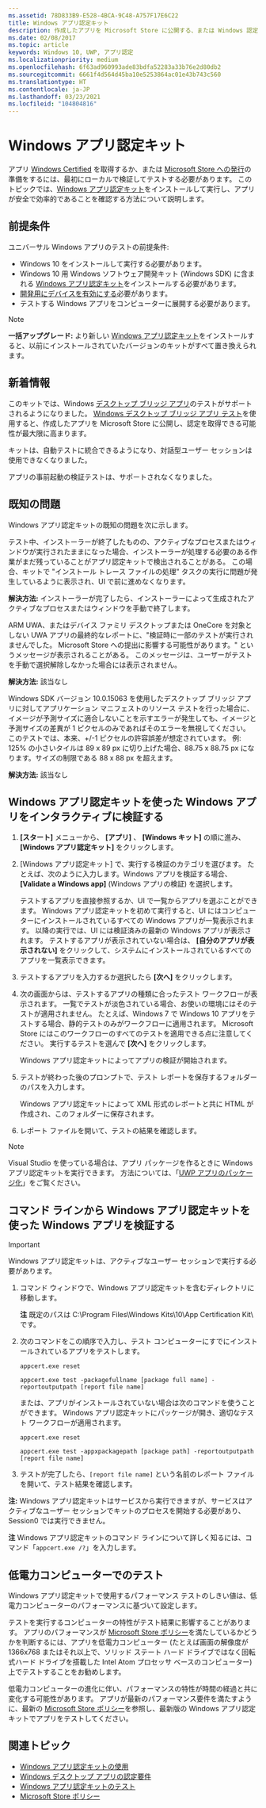 ```yaml
---
ms.assetid: 78D833B9-E528-4BCA-9C48-A757F17E6C22
title: Windows アプリ認定キット
description: 作成したアプリを Microsoft Store に公開する、または Windows 認定を受ける最善の方法は、認定のためにアプリを提出する前に、ローカルでアプリの検証とテストを行うことです。 このトピックでは、Windows アプリ認定キットのインストール方法と実行方法について説明します。
ms.date: 02/08/2017
ms.topic: article
keywords: Windows 10, UWP, アプリ認定
ms.localizationpriority: medium
ms.openlocfilehash: 6f63ad960993ade83bdfa52283a33b76e2d80db2
ms.sourcegitcommit: 6661f4d564d45ba10e5253864ac01e43b743c560
ms.translationtype: HT
ms.contentlocale: ja-JP
ms.lasthandoff: 03/23/2021
ms.locfileid: "104804816"
---
```

# <a name="windows-app-certification-kit"></a>Windows アプリ認定キット

アプリ [Windows Certified](/windows/win32/win_cert/windows-certification-portal) を取得するか、または [Microsoft Store への発行](../publish/app-submissions.md)の準備をするには、最初にローカルで検証してテストする必要があります。 このトピックでは、[Windows アプリ認定キット](https://developer.microsoft.com/windows/develop/app-certification-kit)をインストールして実行し、アプリが安全で効率的であることを確認する方法について説明します。

## <a name="prerequisites"></a>前提条件

ユニバーサル Windows アプリのテストの前提条件:

- Windows 10 をインストールして実行する必要があります。
- Windows 10 用 Windows ソフトウェア開発キット (Windows SDK) に含まれる [Windows アプリ認定キット](https://developer.microsoft.com/windows/downloads/windows-10-sdk/)をインストールする必要があります。
- [開発用にデバイスを有効にする](/windows/apps/get-started/enable-your-device-for-development)必要があります。
- テストする Windows アプリをコンピューターに展開する必要があります。

> [!NOTE]
> **一括アップグレード:** より新しい [Windows アプリ認定キット](https://developer.microsoft.com/windows/develop/app-certification-kit)をインストールすると、以前にインストールされていたバージョンのキットがすべて置き換えられます。

## <a name="whats-new"></a>新着情報

このキットでは、Windows [デスクトップ ブリッジ アプリ](/windows/msix/desktop/source-code-overview)のテストがサポートされるようになりました。 [Windows デスクトップ ブリッジ アプリ テスト](./windows-desktop-bridge-app-tests.md)を使用すると、作成したアプリを Microsoft Store に公開し、認定を取得できる可能性が最大限に高まります。

キットは、自動テストに統合できるようになり、対話型ユーザー セッションは使用できなくなりました。

アプリの事前起動の検証テストは、サポートされなくなりました。

## <a name="known-issues"></a>既知の問題

Windows アプリ認定キットの既知の問題を次に示します。

テスト中、インストーラーが終了したものの、アクティブなプロセスまたはウィンドウが実行されたままになった場合、インストーラーが処理する必要のある作業がまだ残っていることがアプリ認定キットで検出されることがある。 この場合、キットで "インストール トレース ファイルの処理" タスクの実行に問題が発生しているように表示され、UI で前に進めなくなります。

**解決方法:** インストーラーが完了したら、インストーラーによって生成されたアクティブなプロセスまたはウィンドウを手動で終了します。

ARM UWA、またはデバイス ファミリ デスクトップまたは OneCore を対象としない UWA アプリの最終的なレポートに、"検証時に一部のテストが実行されませんでした。 Microsoft Store への提出に影響する可能性があります。" というメッセージが表示されることがある。 このメッセージは、ユーザーがテストを手動で選択解除しなかった場合には表示されません。

**解決方法:** 該当なし

Windows SDK バージョン 10.0.15063 を使用したデスクトップ ブリッジ アプリに対してアプリケーション マニフェストのリソース テストを行った場合に、イメージが予測サイズに適合しないことを示すエラーが発生しても、イメージと予測サイズの差異が 1 ピクセルのみであればそのエラーを無視してください。 このテストでは、本来、+/-1 ピクセルの許容誤差が想定されています。 例: 125% の小さいタイルは 89 x 89 px に切り上げた場合、88.75 x 88.75 px になります。サイズの制限である 88 x 88 px を超えます。

**解決方法:** 該当なし

## <a name="validate-your-windows-app-using-the-windows-app-certification-kit-interactively"></a>Windows アプリ認定キットを使った Windows アプリをインタラクティブに検証する

1. **[スタート]** メニューから、 **[アプリ]** 、 **[Windows キット]** の順に進み、 **[Windows アプリ認定キット]** をクリックします。

2. [Windows アプリ認定キット] で、実行する検証のカテゴリを選びます。 たとえば、次のように入力します。Windows アプリを検証する場合、 **[Validate a Windows app]** (Windows アプリの検証) を選択します。

    テストするアプリを直接参照するか、UI で一覧からアプリを選ぶことができます。 Windows アプリ認定キットを初めて実行すると、UI にはコンピューターにインストールされているすべての Windows アプリが一覧表示されます。 以降の実行では、UI には検証済みの最新の Windows アプリが表示されます。 テストするアプリが表示されていない場合は、 **[自分のアプリが表示されない]** をクリックして、システムにインストールされているすべてのアプリを一覧表示できます。

3. テストするアプリを入力するか選択したら **[次へ]** をクリックします。

4. 次の画面からは、テストするアプリの種類に合ったテスト ワークフローが表示されます。 一覧でテストが淡色されている場合、お使いの環境にはそのテストが適用されません。 たとえば、Windows 7 で Windows 10 アプリをテストする場合、静的テストのみがワークフローに適用されます。 Microsoft Store にはこのワークフローのすべてのテストを適用できる点に注意してください。 実行するテストを選んで **[次へ]** をクリックします。

    Windows アプリ認定キットによってアプリの検証が開始されます。

5. テストが終わった後のプロンプトで、テスト レポートを保存するフォルダーのパスを入力します。

    Windows アプリ認定キットによって XML 形式のレポートと共に HTML が作成され、このフォルダーに保存されます。

6. レポート ファイルを開いて、テストの結果を確認します。

> [!NOTE]
> Visual Studio を使っている場合は、アプリ パッケージを作るときに Windows アプリ認定キットを実行できます。 方法については、「[UWP アプリのパッケージ化](/windows/msix/package/packaging-uwp-apps)」をご覧ください。

## <a name="validate-your-windows-app-using-the-windows-app-certification-kit-from-a-command-line"></a>コマンド ラインから Windows アプリ認定キットを使った Windows アプリを検証する

> [!IMPORTANT]
> Windows アプリ認定キットは、アクティブなユーザー セッションで実行する必要があります。

1. コマンド ウィンドウで、Windows アプリ認定キットを含むディレクトリに移動します。

    **注**   既定のパスは C:\\Program Files\\Windows Kits\\10\\App Certification Kit\\ です。

2. 次のコマンドをこの順序で入力し、テスト コンピューターにすでにインストールされているアプリをテストします。

    `appcert.exe reset`

    `appcert.exe test -packagefullname [package full name] -reportoutputpath [report file name]`

    または、アプリがインストールされていない場合は次のコマンドを使うことができます。 Windows アプリ認定キットにパッケージが開き、適切なテスト ワークフローが適用されます。

    `appcert.exe reset`

    `appcert.exe test -appxpackagepath [package path] -reportoutputpath [report file name]`

3. テストが完了したら、`[report file name]` という名前のレポート ファイルを開いて、テスト結果を確認します。

**注:** Windows アプリ認定キットはサービスから実行できますが、サービスはアクティブなユーザー セッションでキットのプロセスを開始する必要があり、Session0 では実行できません。

**注**   Windows アプリ認定キットのコマンド ラインについて詳しく知るには、コマンド「`appcert.exe /?`」を入力します。

## <a name="testing-with-a-low-power-computer"></a>低電力コンピューターでのテスト

Windows アプリ認定キットで使用するパフォーマンス テストのしきい値は、低電力コンピューターのパフォーマンスに基づいて設定します。

テストを実行するコンピューターの特性がテスト結果に影響することがあります。 アプリのパフォーマンスが [Microsoft Store ポリシー](/legal/windows/agreements/store-policies)を満たしているかどうかを判断するには、アプリを低電力コンピューター (たとえば画面の解像度が 1366x768 またはそれ以上で、ソリッド ステート ハード ドライブではなく回転式ハード ドライブを搭載した Intel Atom プロセッサ ベースのコンピューター) 上でテストすることをお勧めします。

低電力コンピューターの進化に伴い、パフォーマンスの特性が時間の経過と共に変化する可能性があります。 アプリが最新のパフォーマンス要件を満たすように、最新の [Microsoft Store ポリシー](/legal/windows/agreements/store-policies)を参照し、最新版の Windows アプリ認定キットでアプリをテストしてください。

## <a name="related-topics"></a>関連トピック

- [Windows アプリ認定キットの使用](/windows/win32/win_cert/using-the-windows-app-certification-kit)
- [Windows デスクトップ アプリの認定要件](/windows/win32/win_cert/certification-requirements-for-windows-desktop-apps)
- [Windows アプリ認定キットのテスト](windows-app-certification-kit-tests.md)
- [Microsoft Store ポリシー](/legal/windows/agreements/store-policies)